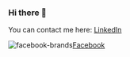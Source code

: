### Hi there 👋

You can contact me here:
[LinkedIn](https://www.linkedin.com/in/mihail-z-552502200/)

![facebook-brands](Pictures/facebook-brands.svg)[Facebook](https://www.facebook.com/mihail.zonev)
<!--

<script src="https://platform.linkedin.com/badges/js/profile.js" async defer type="text/javascript"></script>

Here are some ideas to get you started:

- 🔭 I’m currently working on ...
- 🌱 I’m currently learning ...
- 👯 I’m looking to collaborate on ...
- 🤔 I’m looking for help with ...
- 💬 Ask me about ...
- 📫 How to reach me: ...
- 😄 Pronouns: ...
- ⚡ Fun fact: ...
-->
